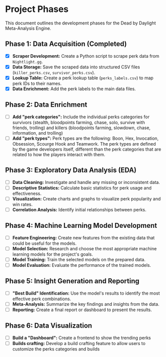 # Project Phases

This document outlines the development phases for the Dead by Daylight Meta-Analysis Engine.

## Phase 1: Data Acquisition (Completed)

- [x] **Scraper Development:** Create a Python script to scrape perk data from `Nightlight.gg`.
- [x] **Data Storage:** Save the scraped data into structured CSV files (`killer_perks.csv`, `survivor_perks.csv`).
- [x] **Lookup Table:** Create a perk lookup table (`perks_labels.csv`) to map perk IDs to their names.
- [x] **Data Enrichment:** Add the perk labels to the main data files.

## Phase 2: Data Enrichment

- [ ] **Add "perk categories":** Include the individual perks categories for survivors (stealth, bloodpoints farming, chase, solo, survive with friends, trolling) and killers (bloodpoints farming, slowdown, chase, information, and trolling)
- [ ] **Add "perk types":** Perk types are the following: Boon, Hex, Invocation, Obsession, Scourge Hook and Teamwork. The perk types are defined by the game developers itself, different than the perk categories that are related to how the players interact with them.

## Phase 3: Exploratory Data Analysis (EDA)

- [ ] **Data Cleaning:** Investigate and handle any missing or inconsistent data.
- [ ] **Descriptive Statistics:** Calculate basic statistics for perk usage and effectiveness.
- [ ] **Visualization:** Create charts and graphs to visualize perk popularity and win rates.
- [ ] **Correlation Analysis:** Identify initial relationships between perks.

## Phase 4: Machine Learning Model Development

- [ ] **Feature Engineering:** Create new features from the existing data that could be useful for the models.
- [ ] **Model Selection:** Research and choose the most appropriate machine learning models for the project's goals.
- [ ] **Model Training:** Train the selected models on the prepared data.
- [ ] **Model Evaluation:** Evaluate the performance of the trained models.

## Phase 5: Insight Generation and Reporting

- [ ] **"Best Build" Identification:** Use the model's results to identify the most effective perk combinations.
- [ ] **Meta-Analysis:** Summarize the key findings and insights from the data.
- [ ] **Reporting:** Create a final report or dashboard to present the results.

## Phase 6: Data Visualization

- [ ] **Build a "Dashboard":** Create a frontend to show the trending perks
- [ ] **Builds crafting:** Develop a build crafting feature to allow users to customize the perks categories and builds
